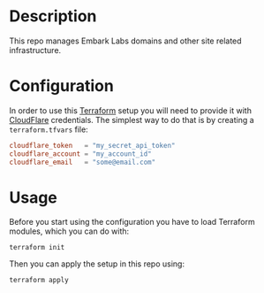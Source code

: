 # Description

This repo manages Embark Labs domains and other site related infrastructure.

# Configuration

In order to use this [Terraform]() setup you will need to provide it with [CloudFlare]() credentials. The simplest way to do that is by creating a `terraform.tfvars` file:
```conf
cloudflare_token   = "my_secret_api_token"
cloudflare_account = "my_account_id"
cloudflare_email   = "some@email.com"
```

# Usage

Before you start using the configuration you have to load Terraform modules, which you can do with:
```
terraform init
```
Then you can apply the setup in this repo using:
```
terraform apply
```

